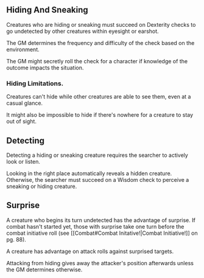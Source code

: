 ## Hiding And Sneaking

Creatures who are hiding or sneaking must succeed on Dexterity checks to go undetected by other creatures within eyesight or earshot.

The GM determines the frequency and difficulty of the check based on the environment.

The GM might secretly roll the check for a character if knowledge of the outcome impacts the situation.

### Hiding Limitations.
Creatures can't hide while other creatures are able to see them, even at a casual glance.

It might also be impossible to hide if there's nowhere for a creature to stay out of sight.

## Detecting
Detecting a hiding or sneaking creature requires the searcher to actively look or listen.

Looking in the right place automatically reveals a hidden creature. Otherwise, the searcher must succeed on a Wisdom check to perceive a sneaking or hiding creature.

## Surprise
A creature who begins its turn undetected has the advantage of surprise. If combat hasn't started yet, those with surprise take one turn before the combat initiative roll (see [[Combat#Combat Initative!|Combat Initiative!]] on pg. 88).

A creature has advantage on attack rolls against surprised targets.

Attacking from hiding gives away the attacker's position afterwards unless the GM determines otherwise.
